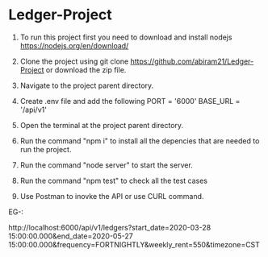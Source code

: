 # Ledger-Project
 1. To run this project first you need to download and install nodejs https://nodejs.org/en/download/
 
 2. Clone the project using git clone https://github.com/abiram21/Ledger-Project or download the zip file.
 
 3. Navigate to the project parent directory.
 
 4. Create .env file and add the following
      PORT = '6000'
      BASE_URL = '/api/v1'
      
 5. Open the terminal at the project parent directory.

 6. Run the command "npm i" to install all the depencies that are needed to run the project.
 
 7. Run the command "node server" to start the server.

 8. Run the command "npm test" to check all the test cases
 
 9. Use Postman to inovke the API or use CURL command.

EG-: 

http://localhost:6000/api/v1/ledgers?start_date=2020-03-28 15:00:00.000&end_date=2020-05-27 15:00:00.000&frequency=FORTNIGHTLY&weekly_rent=550&timezone=CST
 
